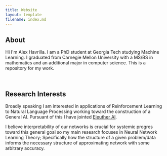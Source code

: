 ```yaml
---
title: Website
layout: template
filename: index.md
---
```


## About
Hi I'm Alex Havrilla. I am a PhD student at Georgia Tech studying Machine Learning. I graduated from Carnegie Mellon University with a MS/BS in mathematics and an additional major in computer science. This is a repository for my work.

<br/>

## Research Interests

Broadly speaking I am interested in applications of Reinforcement Learning to Natural Language Processing working toward the construction of a General AI. Pursuant of this I have jointed <a href="https://github.com/Dahoas/DeepGalerkinMethod">Eleuther AI</a>.

I believe interpretability of our networks is crucial for systemic progres toward this general goal so my main research focuses in Neural Network Learning Theory; Specifically how the structure of a given problem/data informs the necessary structure of approximating network with some arbitrary accuracy.